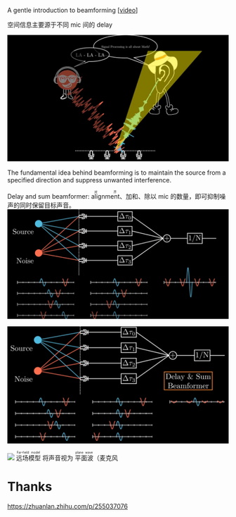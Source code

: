 A gentle introduction to beamforming [[video](https://www.youtube.com/watch?v=etTcru7CrWU)] 

空间信息主要源于不同 mic 间的 delay

![](https://raw.githubusercontent.com/FYJNEVERFOLLOWS/Picture-Bed/main/202209/20220912205359.png)

The fundamental idea behind beamforming is to maintain the source from a specified direction and suppress unwanted interference.

Delay and sum beamformer:
<ruby>alignment<rt>对齐</rt></ruby>、加和、除以 mic 的数量，即可抑制噪声的同时保留目标声音。
![](https://raw.githubusercontent.com/FYJNEVERFOLLOWS/Picture-Bed/main/202209/20220912210139.png)

![](https://raw.githubusercontent.com/FYJNEVERFOLLOWS/Picture-Bed/main/202209/20220912210250.png)


![](https://pic1.zhimg.com/v2-b3b5089cab07c0b2e40b71353caf3a9d_720w.jpg?source=d16d100b)
<ruby>远场模型<rt>Far-field model</rt></ruby> 将声音视为 <ruby>平面波<rt>plane wave</rt></ruby>（麦克风

# Thanks

https://zhuanlan.zhihu.com/p/255037076